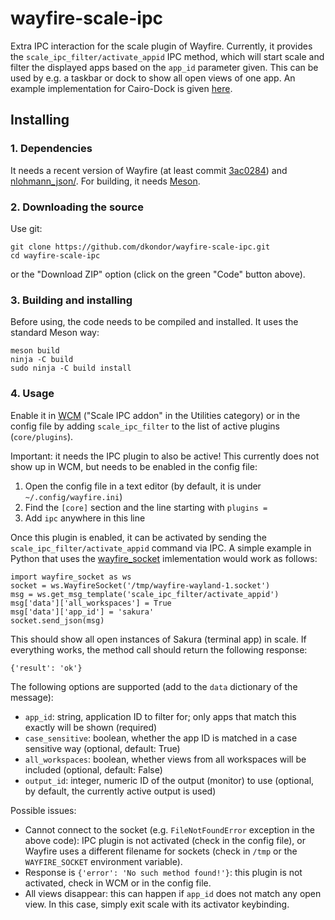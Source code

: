 # wayfire-scale-ipc

Extra IPC interaction for the scale plugin of Wayfire. Currently, it provides the `scale_ipc_filter/activate_appid` IPC method, which will start scale and filter the displayed apps based on the `app_id` parameter given. This can be used by e.g. a taskbar or dock to show all open views of one app. An example implementation for Cairo-Dock is given [here](https://github.com/dkondor/cairo-dock-core/blob/wayfire_integration/src/implementations/cairo-dock-wayfire-integration.c).

## Installing

### 1. Dependencies

It needs a recent version of Wayfire (at least commit [3ac0284](https://github.com/WayfireWM/wayfire/pull/1864/commits/3ac028406cc3697dd40c128721fb6e681b00c337)) and [nlohmann_json/](https://github.com/nlohmann/json/). For building, it needs [Meson](https://mesonbuild.com/).


### 2. Downloading the source

Use git:

```
git clone https://github.com/dkondor/wayfire-scale-ipc.git
cd wayfire-scale-ipc
```

or the "Download ZIP" option (click on the green "Code" button above).


### 3. Building and installing

Before using, the code needs to be compiled and installed. It uses the standard Meson way:

```
meson build
ninja -C build
sudo ninja -C build install
```

### 4. Usage

Enable it in [WCM](https://github.com/WayfireWM/wcm) ("Scale IPC addon" in the Utilities category) or in the config file by adding `scale_ipc_filter` to the list of active plugins (`core/plugins`).

Important: it needs the IPC plugin to also be active! This currently does not show up in WCM, but needs to be enabled in the config file:
1. Open the config file in a text editor (by default, it is under `~/.config/wayfire.ini`)
2. Find the `[core]` section and the line starting with `plugins = `
3. Add `ipc` anywhere in this line

Once this plugin is enabled, it can be activated by sending the `scale_ipc_filter/activate_appid` command via IPC. A simple example in Python that uses the [wayfire_socket](https://github.com/WayfireWM/wayfire/blob/master/ipc-scripts/wayfire_socket.py) imlementation would work as follows:

```
import wayfire_socket as ws
socket = ws.WayfireSocket('/tmp/wayfire-wayland-1.socket')
msg = ws.get_msg_template('scale_ipc_filter/activate_appid')
msg['data']['all_workspaces'] = True
msg['data']['app_id'] = 'sakura'
socket.send_json(msg)
```

This should show all open instances of Sakura (terminal app) in scale. If everything works, the method call should return the following response:
```
{'result': 'ok'}
```

The following options are supported (add to the `data` dictionary of the message):
 - `app_id`: string, application ID to filter for; only apps that match this exactly will be shown (required)
 - `case_sensitive`: boolean, whether the app ID is matched in a case sensitive way (optional, default: True)
 - `all_workspaces`: boolean, whether views from all workspaces will be included (optional, default: False)
 - `output_id`: integer, numeric ID of the output (monitor) to use (optional, by default, the currently active output is used)

Possible issues:
 - Cannot connect to the socket (e.g. `FileNotFoundError` exception in the above code): IPC plugin is not activated (check in the config file), or Wayfire uses a different filename for sockets (check in `/tmp` or the `WAYFIRE_SOCKET` environment variable).
 - Response is `{'error': 'No such method found!'}`: this plugin is not activated, check in WCM or in the config file.
 - All views disappear: this can happen if `app_id` does not match any open view. In this case, simply exit scale with its activator keybinding.



